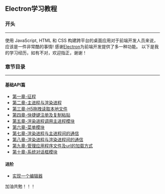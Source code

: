 ## Electron学习教程

### 开头
---
使用 JavaScript, HTML 和 CSS 构建跨平台的桌面应用对于前端开发人员来说，应该是一件非常酷的事情!
感谢[Electron](https://github.com/electron/electron)为前端开发提供了多一种功能。
以下是我的学习经历，如有不对，欢迎指正，谢谢！

### 章节目录
---

#### 基础API篇

- [第一章-征程](https://github.com/luojinxu520/electron-lessons/tree/master/lessons/lessons0)  
- [第二章-主进程与渲染进程](https://github.com/luojinxu520/electron-lessons/tree/master/lessons/lessons1)  
- [第三章-H5拖拽读取本地文件](https://github.com/luojinxu520/electron-lessons/tree/master/lessons/lessons2)  
- [第四章-快捷键注册及复制粘贴](https://github.com/luojinxu520/electron-lessons/tree/master/lessons/lessons3)  
- [第五章-渲染进程调用主进程模块](https://github.com/luojinxu520/electron-lessons/tree/master/lessons/lessons4)
- [第六章-菜单模块](https://github.com/luojinxu520/electron-lessons/tree/master/lessons5)
- [第七章-渲染进程与主进程间的通信](https://github.com/luojinxu520/electron-lessons/tree/master/lessons/lessons6)
- [第八章-渲染进程与渲染进程间的通信](https://github.com/luojinxu520/electron-lessons/tree/master/lessons/lessons7)
- [第九章-管理应用程序文件及url的加载方式](https://github.com/luojinxu520/electron-lessons/tree/master/lessons/lessons8)
- [第十章-系统对话框模块](https://github.com/luojinxu520/electron-lessons/tree/master/lessons/lessons9)

#### 进阶
- [实现一个编辑器](https://github.com/luojinxu520/electron-lessons/tree/master/combat/edit)


加油共勉！！！

